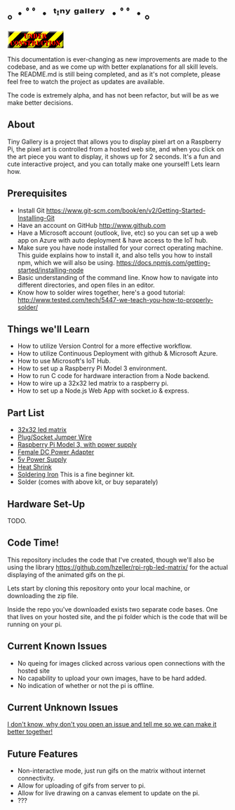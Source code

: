 ｡・ﾟﾟ・ ᵗᶦⁿʸ ᵍᵃˡˡᵉʳʸ ・ﾟﾟ・｡
====================

![alt text](uc.gif "Under Construction")

This documentation is ever-changing as new improvements are made to the codebase, and as we come up with better explanations for all skill levels. The README.md is still being completed, and as it's not complete, please feel free to watch the project as updates are available.

The code is extremely alpha, and has not been refactor, but will be as we make better decisions.

About
------------
Tiny Gallery is a project that allows you to display pixel art on a Raspberry Pi, the pixel art is controlled from a hosted web site, and when you click on the art piece you want to display, it shows up for 2 seconds. It's a fun and cute interactive project, and you can totally make one yourself! Lets learn how.

Prerequisites
------------

  - Install Git https://www.git-scm.com/book/en/v2/Getting-Started-Installing-Git
  - Have an account on GitHub http://www.github.com
  - Have a Microsoft account (outlook, live, etc) so you can set up a web app on Azure with auto deployment & have access to the IoT hub.
  - Make sure you have node installed for your correct operating machine. This guide explains how to install it, and also tells you how to install npm, which we will also be using. https://docs.npmjs.com/getting-started/installing-node
  - Basic understanding of the command line. Know how to navigate into different directories, and open files in an editor.
  - Know how to solder wires together, here's a good tutorial: http://www.tested.com/tech/5447-we-teach-you-how-to-properly-solder/


Things we'll Learn
-------

 - How to utilize Version Control for a more effective workflow.
 - How to utilize Continuous Deployment with github & Microsoft Azure.
 - How to use Microsoft's IoT Hub.
 - How to set up a Raspberry Pi Model 3 environment.
 - How to run C code for hardware interaction from a Node backend.
 - How to wire up a 32x32 led matrix to a raspberry pi.
 - How to set up a Node.js Web App with socket.io & express.

Part List
-----

- [32x32 led matrix](https://www.amazon.com/gp/product/B00KHBJPIK/ref=as_li_tl?ie=UTF8&camp=1789&creative=9325&creativeASIN=B00KHBJPIK&linkCode=as2&tag=ohhoe-20&linkId=e948c198e915222e58dea1782899d1ea)
- [Plug/Socket Jumper Wire](https://www.amazon.com/gp/product/B01L5UKAPI/ref=as_li_tl?ie=UTF8&camp=1789&creative=9325&creativeASIN=B01L5UKAPI&linkCode=as2&tag=ohhoe-20&linkId=7503f59de7eee2cf35700c0000fdc226)
- [Raspberry Pi Model 3, with power supply](https://www.amazon.com/gp/product/B01C6EQNNK/ref=as_li_tl?ie=UTF8&camp=1789&creative=9325&creativeASIN=B01C6EQNNK&linkCode=as2&tag=ohhoe-20&linkId=ab7398ae86780f942d377cf0e524c081)
- [Female DC Power Adapter](https://www.amazon.com/gp/product/B00KAE1QGS/ref=as_li_tl?ie=UTF8&camp=1789&creative=9325&creativeASIN=B00KAE1QGS&linkCode=as2&tag=ohhoe-20&linkId=08889d0ad939e08dec7d298610daaf82)
- [5v Power Supply](https://www.amazon.com/gp/product/B01LY5TG5Y/ref=as_li_tl?ie=UTF8&camp=1789&creative=9325&creativeASIN=B01LY5TG5Y&linkCode=as2&tag=ohhoe-20&linkId=305cc6affd70545109cf87946aa3f4fc)
- [Heat Shrink](https://www.amazon.com/gp/product/B00EXLPLTW/ref=as_li_tl?ie=UTF8&camp=1789&creative=9325&creativeASIN=B00EXLPLTW&linkCode=as2&tag=ohhoe-20&linkId=1b5d22ef921059765ac652dfbd23ba3b)
- [Soldering Iron](https://www.amazon.com/Tabiger-Soldering-110V-Adjustable-Temperature-Welding/dp/B01H1IFT54/ref=as_li_ss_tl?s=hi&ie=UTF8&qid=1496174006&sr=1-4&keywords=soldering+iron&linkCode=ll1&tag=ohhoe-20&linkId=3caef8a3dcb210d170d42e9541bd72cb) This is a fine beginner kit.
- Solder (comes with above kit, or buy separately)

Hardware Set-Up
-------

TODO.

Code Time!
-------
This repository includes the code that I've created, though we'll also be using the library https://github.com/hzeller/rpi-rgb-led-matrix/ for the actual displaying of the animated gifs on the pi. 

Lets start by cloning this repository onto your local machine, or downloading the zip file.

Inside the repo you've downloaded exists two separate code bases. One that lives on your hosted site, and the pi folder which is the code that will be running on your pi.


Current Known Issues
------
- No queing for images clicked across various open connections with the hosted site
- No capability to upload your own images, have to be hard added.
- No indication of whether or not the pi is offline.

Current Unknown Issues
-----

[I don't know, why don't you open an issue and tell me so we can make it better together!](https://github.com/rachelnicole/pigallery/issues)

Future Features
-------
- Non-interactive mode, just run gifs on the matrix without internet connectivity. 
- Allow for uploading of gifs from server to pi.
- Allow for live drawing on a canvas element to update on the pi.
- ???